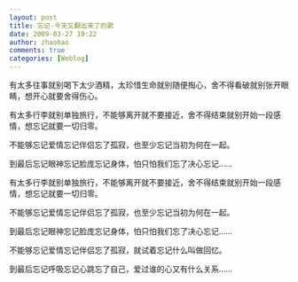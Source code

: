 ```yaml
---
layout: post
title: 忘记-今天又翻出来了的歌
date: 2009-03-27 19:22
author: zhaohao
comments: true
categories: [Weblog]
---
```

有太多往事就别喝下太少酒精，太珍惜生命就别随便掏心，舍不得看破就别张开眼睛，想开心就要舍得伤心。

有太多行李就别单独旅行，不能够离开就不要接近，舍不得结束就别开始一段感情，想忘记就要一切归零。

不能够忘记爱情忘记伴侣忘了孤寂，也至少忘记当初为何在一起。

到最后忘记眼神忘记脸庞忘记身体，怕只怕我们忘了决心忘记……

有太多行李就别单独旅行，不能够离开就不要接近，舍不得结束就别开始一段感情，想忘记就要一切归零。

不能够忘记爱情忘记伴侣忘了孤寂，也至少忘记当初为何在一起。

到最后忘记眼神忘记脸庞忘记身体，怕只怕我们忘了决心忘记……

不能够忘记爱情忘记伴侣忘了孤寂，就试着忘记什么叫做回忆。

到最后忘记呼吸忘记心跳忘了自己，爱过谁的心又有什么关系……
